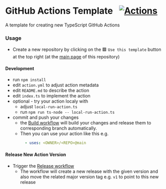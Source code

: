 # GitHub Actions Template &nbsp; [![Actions](https://img.shields.io/badge/qoomon-GitHub%20Actions-blue)](https://github.com/qoomon/actions)
A template for creating new TypeScript GitHub Actions

### Usage
- Create a new repository by clicking on the 🟩 `Use this template` button at the top right (at the [main page](../../) of this repository)

#### Development
- run `npm install`
- edit `action.yml` to adjust action metadata
- edit `README.md` to describe the action
- edit `index.ts` to implement the action
- optional - try your action localy with
  - adjust `local-run-action.ts`
  - run `npm run ts-node -- local-run-action.ts`
- commit and push your changes
  - the [Build workflow](../../actions/workflows/build.yaml) will build your changes and release them to corresponding branch automatically.
  - Then you can use your action like this e.g.
    ```yaml
      - uses: <OWNER>/<REPO>@main
    ```
    
#### Release New Action Version
- Trigger the [Release workflow](../../actions/workflows/release.yaml)
  - The workflow will create a new release with the given version and also move the related major version tag e.g. `v1` to point to this new release
